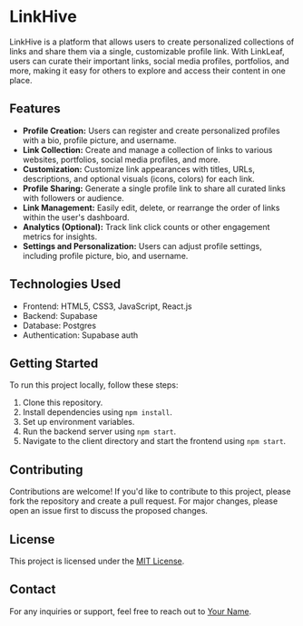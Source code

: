 # LinkHive

LinkHive is a platform that allows users to create personalized collections of links and share them via a single, customizable profile link. With LinkLeaf, users can curate their important links, social media profiles, portfolios, and more, making it easy for others to explore and access their content in one place.

## Features

- **Profile Creation:** Users can register and create personalized profiles with a bio, profile picture, and username.
- **Link Collection:** Create and manage a collection of links to various websites, portfolios, social media profiles, and more.
- **Customization:** Customize link appearances with titles, URLs, descriptions, and optional visuals (icons, colors) for each link.
- **Profile Sharing:** Generate a single profile link to share all curated links with followers or audience.
- **Link Management:** Easily edit, delete, or rearrange the order of links within the user's dashboard.
- **Analytics (Optional):** Track link click counts or other engagement metrics for insights.
- **Settings and Personalization:** Users can adjust profile settings, including profile picture, bio, and username.

## Technologies Used

- Frontend: HTML5, CSS3, JavaScript, React.js
- Backend: Supabase 
- Database: Postgres
- Authentication: Supabase auth

## Getting Started

To run this project locally, follow these steps:

1. Clone this repository.
2. Install dependencies using `npm install`.
3. Set up environment variables.
4. Run the backend server using `npm start`.
5. Navigate to the client directory and start the frontend using `npm start`.

## Contributing

Contributions are welcome! If you'd like to contribute to this project, please fork the repository and create a pull request. For major changes, please open an issue first to discuss the proposed changes.

## License

This project is licensed under the [MIT License](LICENSE).

## Contact

For any inquiries or support, feel free to reach out to [Your Name](mailto:your.email@example.com).

